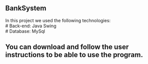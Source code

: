 <h2>BankSystem</h2>
In this project we used the following technologies:<br>
# Back-end: Java Swing<br>
# Database: MySql<br>
<h2>You can download and follow the user instructions to be able to use the program.</h2>
